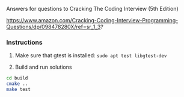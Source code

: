 Answers for questions to Cracking The Coding Interview (5th Edition)

https://www.amazon.com/Cracking-Coding-Interview-Programming-Questions/dp/098478280X/ref=sr_1_3?


### Instructions

1. Make sure that gtest is installed: `sudo apt test libgtest-dev`

2. Build and run solutions

~~~~bash
cd build
cmake ..
make test
~~~~

